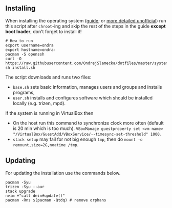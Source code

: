 Installing
----------

When installing the operating system
([guide](https://wiki.archlinux.org/index.php/installation_guide); or
[more detailed unofficial](https://github.com/maximbaz/dotfiles/blob/master/INSTALL_ARCH.md)) run
this script after `chroot`-ing and skip the rest of the steps in the guide
**except boot loader**, don't forget to install it!

    # How to run
    export username=ondra
    export hostname=ondra-
    pacman -S openssh
    curl -O https://raw.githubusercontent.com/OndrejSlamecka/dotfiles/master/system_install/install.sh
    sh install.sh

The script downloads and runs two files:

* `base.sh` sets basic information, manages users and groups and installs programs,
* `user.sh` installs and configures software which should be installed
  locally (e.g. trizen, mpd).


If the system is running in VirtualBox then

* On the host run this command to synchronize clock more often (default is 20 min which is too much). `VBoxManage guestproperty set <vm name> "/VirtualBox/GuestAdd/VBoxService/--timesync-set-threshold" 1000`.
* `stack setup` may fail for not big enough `tmp`, then do `mount -o remount,size=2G,noatime /tmp`.


Updating
--------

For updating the installation use the commands below.

    pacman -Syu
    trizen -Syu --aur
    stack upgrade
    nvim +"call dein#update()"
    pacman -Rns $(pacman -Qtdq) # remove orphans

